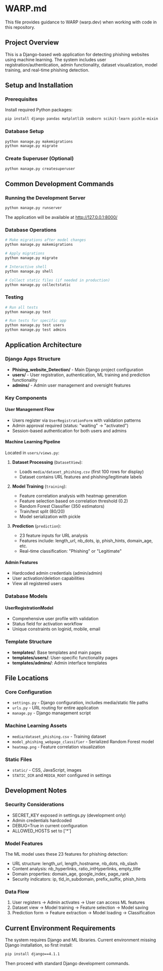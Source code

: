 # WARP.md

This file provides guidance to WARP (warp.dev) when working with code in this repository.

## Project Overview

This is a Django-based web application for detecting phishing websites using machine learning. The system includes user registration/authentication, admin functionality, dataset visualization, model training, and real-time phishing detection.

## Setup and Installation

### Prerequisites
Install required Python packages:
```bash
pip install django pandas matplotlib seaborn scikit-learn pickle-mixin
```

### Database Setup
```bash
python manage.py makemigrations
python manage.py migrate
```

### Create Superuser (Optional)
```bash
python manage.py createsuperuser
```

## Common Development Commands

### Running the Development Server
```bash
python manage.py runserver
```
The application will be available at http://127.0.0.1:8000/

### Database Operations
```bash
# Make migrations after model changes
python manage.py makemigrations

# Apply migrations
python manage.py migrate

# Interactive shell
python manage.py shell

# Collect static files (if needed in production)
python manage.py collectstatic
```

### Testing
```bash
# Run all tests
python manage.py test

# Run tests for specific app
python manage.py test users
python manage.py test admins
```

## Application Architecture

### Django Apps Structure
- **Phising_website_Detection/** - Main Django project configuration
- **users/** - User registration, authentication, ML training and prediction functionality
- **admins/** - Admin user management and oversight features

### Key Components

#### User Management Flow
- Users register via `UserRegistrationForm` with validation patterns
- Admin approval required (status: "waiting" → "activated")
- Session-based authentication for both users and admins

#### Machine Learning Pipeline
Located in `users/views.py`:

1. **Dataset Processing** (`DatasetView`):
   - Loads `media/dataset_phishing.csv` (first 100 rows for display)
   - Dataset contains URL features and phishing/legitimate labels

2. **Model Training** (`training`):
   - Feature correlation analysis with heatmap generation
   - Feature selection based on correlation threshold (0.2)
   - Random Forest Classifier (350 estimators)
   - Train/test split (80/20)
   - Model serialization with pickle

3. **Prediction** (`prediction`):
   - 23 feature inputs for URL analysis
   - Features include: length_url, nb_dots, ip, phish_hints, domain_age, etc.
   - Real-time classification: "Phishing" or "Legitimate"

#### Admin Features
- Hardcoded admin credentials (admin/admin)
- User activation/deletion capabilities
- View all registered users

### Database Models

#### UserRegistrationModel
- Comprehensive user profile with validation
- Status field for activation workflow
- Unique constraints on loginid, mobile, email

### Template Structure
- **templates/**: Base templates and main pages
- **templates/users/**: User-specific functionality pages
- **templates/admins/**: Admin interface templates

## File Locations

### Core Configuration
- `settings.py` - Django configuration, includes media/static file paths
- `urls.py` - URL routing for entire application
- `manage.py` - Django management script

### Machine Learning Assets
- `media/dataset_phishing.csv` - Training dataset
- `model_phishing_webpage_classifier` - Serialized Random Forest model
- `heatmap.png` - Feature correlation visualization

### Static Files
- `static/` - CSS, JavaScript, images
- `STATIC_DIR` and `MEDIA_ROOT` configured in settings

## Development Notes

### Security Considerations
- SECRET_KEY exposed in settings.py (development only)
- Admin credentials hardcoded
- DEBUG=True in current configuration
- ALLOWED_HOSTS set to ['*']

### Model Features
The ML model uses these 23 features for phishing detection:
- URL structure: length_url, length_hostname, nb_dots, nb_slash
- Content analysis: nb_hyperlinks, ratio_intHyperlinks, empty_title
- Domain properties: domain_age, google_index, page_rank
- Security indicators: ip, tld_in_subdomain, prefix_suffix, phish_hints

### Data Flow
1. User registers → Admin activates → User can access ML features
2. Dataset view → Model training → Feature selection → Model saving
3. Prediction form → Feature extraction → Model loading → Classification

## Current Environment Requirements

The system requires Django and ML libraries. Current environment missing Django installation, so first install:
```bash
pip install django==4.1.1
```

Then proceed with standard Django development commands.